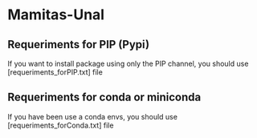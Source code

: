 # Mamitas-Unal
## Requeriments for PIP (Pypi)
If you want to install package using only the PIP channel, you should use [requeriments_forPIP.txt] file
## Requeriments for conda or miniconda
If you have been use a conda envs, you should use [requeriments_forConda.txt] file

